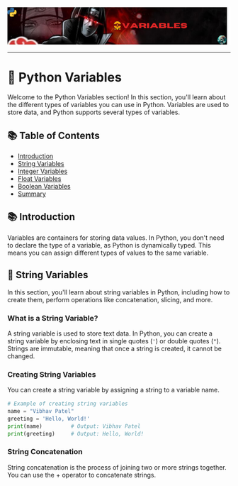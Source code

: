 <div align="center">
  <img src="assets/variables.png" alt="Python Course">
</div>

---
# 🐍 Python Variables

Welcome to the Python Variables section! In this section, you'll learn about the different types of variables you can use in Python. Variables are used to store data, and Python supports several types of variables.

## 📚 Table of Contents

- [Introduction](#-introduction)
- [String Variables](#-string-variables)
- [Integer Variables](#integer-variables)
- [Float Variables](#float-variables)
- [Boolean Variables](#boolean-variables)
- [Summary](#summary)

## 📚 Introduction

Variables are containers for storing data values. In Python, you don't need to declare the type of a variable, as Python is dynamically typed. This means you can assign different types of values to the same variable.

## 📜 String Variables

In this section, you'll learn about string variables in Python, including how to create them, perform operations like concatenation, slicing, and more.

### What is a String Variable?

A string variable is used to store text data. In Python, you can create a string variable by enclosing text in single quotes (`'`) or double quotes (`"`). Strings are immutable, meaning that once a string is created, it cannot be changed.

### Creating String Variables

You can create a string variable by assigning a string to a variable name.

```python
# Example of creating string variables
name = "Vibhav Patel"
greeting = 'Hello, World!'
print(name)         # Output: Vibhav Patel
print(greeting)     # Output: Hello, World!
```

### String Concatenation 

String concatenation is the process of joining two or more strings together. You can use the + operator to concatenate strings.

